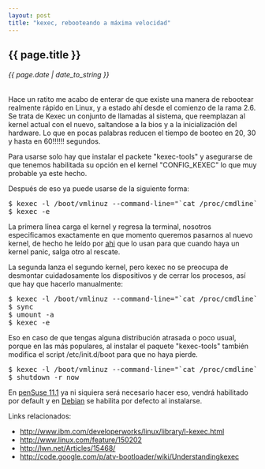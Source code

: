 ```yaml
---
layout: post
title: "kexec, rebooteando a máxima velocidad"
---
```


## {{ page.title }}
###### {{ page.date | date_to_string }}

Hace un ratito me acabo de enterar de que existe una manera de rebootear realmente rápido en Linux, y a estado ahí desde el comienzo de la rama 2.6. Se trata de Kexec un conjunto de llamadas al sistema, que reemplazan al kernel actual con el nuevo, saltandose a la bios y a la inicialización del hardware. Lo que en pocas palabras reducen el tiempo de booteo en 20, 30 y hasta en 60!!!!!! segundos.

Para usarse solo hay que instalar el packete "kexec-tools" y asegurarse de que tenemos habilitada su opción en el kernel "CONFIG_KEXEC" lo que muy probable ya este hecho.

Después de eso ya puede usarse de la siguiente forma:

<pre class="sh_sh">
$ kexec -l /boot/vmlinuz --command-line="`cat /proc/cmdline`" --initrd=/boot/initrd
$ kexec -e
</pre>

La primera línea carga el kernel y regresa la terminal, nosotros especificamos exactamente en que momento queremos pasarnos al nuevo kernel, de hecho he leído por [ahi](http://www.redhat.com/docs/en-US/Red_Hat_Enterprise_MRG/1.0/html/Realtime_Tuning_Guide/sect-Realtime_Tuning_Guide-Realtime_Specific_Tuning-Using_kdump_and_kexec_with_the_RT_kernel.html) que lo usan para que cuando haya un kernel panic, salga otro al rescate.

La segunda lanza el segundo kernel, pero kexec no se preocupa de desmontar cuidadosamente los dispositivos y de cerrar los procesos, así que hay que hacerlo manualmente:

<pre class="sh_sh">
$ kexec -l /boot/vmlinuz --command-line="`cat /proc/cmdline`" --initrd=/boot/initrd
$ sync
$ umount -a
$ kexec -e
</pre>

Eso en caso de que tengas alguna distribución atrasada o poco usual, porque en las más populares, al instalar el paquete "kexec-tools" también modifica el script /etc/init.d/boot para que no haya pierde.

<pre class="sh_sh">
$ kexec -l /boot/vmlinuz --command-line="`cat /proc/cmdline`" --initrd=/boot/initrd
$ shutdown -r now
</pre>

En [penSuse 11.1](http://lizards.opensuse.org/2008/10/13/automatic-reboot-with-kexec/">) ya ni siquiera será necesario hacer eso, vendrá habilitado por default y en [Debian](http://bugs.debian.org/cgi-bin/bugreport.cgi?bug) se habilita por defecto al instalarse.

Links relacionados:

- <http://www.ibm.com/developerworks/linux/library/l-kexec.html>
- <http://www.linux.com/feature/150202>
- <http://lwn.net/Articles/15468/>
- <http://code.google.com/p/atv-bootloader/wiki/Understandingkexec>
